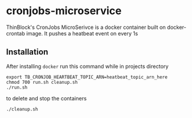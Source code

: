 # cronjobs-microservice
ThinBlock's CronJobs MicroSerivce is a docker container built on docker-crontab image. It pushes a heatbeat event on every 1s

## Installation
After installing `docker` run this command while in projects directory
```
export TB_CRONJOB_HEARTBEAT_TOPIC_ARN=heatbeat_topic_arn_here
chmod 700 run.sh cleanup.sh
./run.sh
```
to delete and stop the containers
```
./cleanup.sh
```